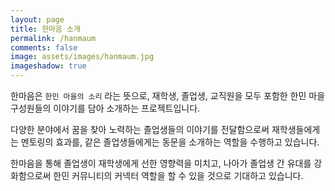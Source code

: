 ```yaml
---
layout: page
title: 한마음 소개
permalink: /hanmaum
comments: false
image: assets/images/hanmaum.jpg
imageshadow: true
---
```


한마음은 `한민 마을의 소리` 라는 뜻으로, 재학생, 졸업생, 교직원을 모두 포함한 한민 마을 구성원들의 이야기를 담아 소개하는 프로젝트입니다.

다양한 분야에서 꿈을 찾아 노력하는 졸업생들의 이야기를 전달함으로써 재학생들에게는 멘토링의 효과를, 같은 졸업생들에게는 동문을 소개하는 역할을 수행하고 있습니다.

한마음을 통해 졸업생이 재학생에게 선한 영향력을 미치고, 나아가 졸업생 간 유대를 강화함으로써 한민 커뮤니티의 커넥터 역할을 할 수 있을 것으로 기대하고 있습니다. 
